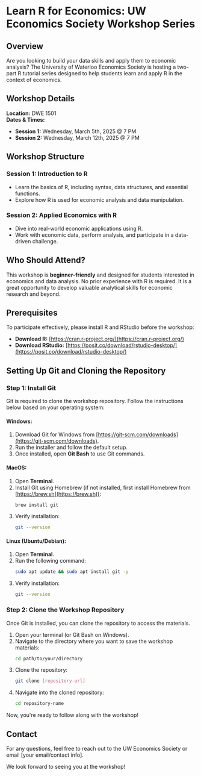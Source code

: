 # Learn R for Economics: UW Economics Society Workshop Series

## Overview
Are you looking to build your data skills and apply them to economic analysis? The University of Waterloo Economics Society is hosting a two-part R tutorial series designed to help students learn and apply R in the context of economics.

## Workshop Details
**Location:** DWE 1501  
**Dates & Times:**  
- **Session 1:** Wednesday, March 5th, 2025 @ 7 PM  
- **Session 2:** Wednesday, March 12th, 2025 @ 7 PM  

## Workshop Structure
### **Session 1: Introduction to R**
- Learn the basics of R, including syntax, data structures, and essential functions.
- Explore how R is used for economic analysis and data manipulation.

### **Session 2: Applied Economics with R**
- Dive into real-world economic applications using R.
- Work with economic data, perform analysis, and participate in a data-driven challenge.

## Who Should Attend?
This workshop is **beginner-friendly** and designed for students interested in economics and data analysis. No prior experience with R is required. It is a great opportunity to develop valuable analytical skills for economic research and beyond.

## Prerequisites
To participate effectively, please install R and RStudio before the workshop:
- **Download R:** [https://cran.r-project.org/](https://cran.r-project.org/)
- **Download RStudio:** [https://posit.co/download/rstudio-desktop/](https://posit.co/download/rstudio-desktop/)

## Setting Up Git and Cloning the Repository
### **Step 1: Install Git**
Git is required to clone the workshop repository. Follow the instructions below based on your operating system:

#### **Windows:**
1. Download Git for Windows from [https://git-scm.com/downloads](https://git-scm.com/downloads).
2. Run the installer and follow the default setup.
3. Once installed, open **Git Bash** to use Git commands.

#### **MacOS:**
1. Open **Terminal**.
2. Install Git using Homebrew (if not installed, first install Homebrew from [https://brew.sh](https://brew.sh)):
   ```sh
   brew install git
   ```
3. Verify installation:
   ```sh
   git --version
   ```

#### **Linux (Ubuntu/Debian):**
1. Open **Terminal**.
2. Run the following command:
   ```sh
   sudo apt update && sudo apt install git -y
   ```
3. Verify installation:
   ```sh
   git --version
   ```

### **Step 2: Clone the Workshop Repository**
Once Git is installed, you can clone the repository to access the materials.

1. Open your terminal (or Git Bash on Windows).
2. Navigate to the directory where you want to save the workshop materials:
   ```sh
   cd path/to/your/directory
   ```
3. Clone the repository:
   ```sh
   git clone [repository-url]
   ```
4. Navigate into the cloned repository:
   ```sh
   cd repository-name
   ```

Now, you're ready to follow along with the workshop!

## Contact
For any questions, feel free to reach out to the UW Economics Society or email [your email/contact info].

We look forward to seeing you at the workshop!
